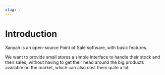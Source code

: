 ```yaml
---
slug: /
---
```


# Introduction

Xanyah is an open-source Point of Sale software, with basic features.

We want to provide small stores a simple interface to handle their stock and their sales, without having to get their head around the big products available on the market, which can also cost them quite a lot.
